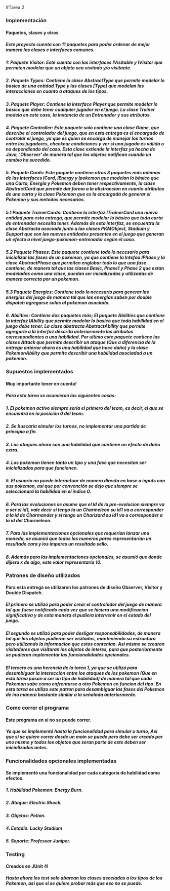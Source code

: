 #Tarea 2

##### 

### Implementación
#### Paquetes, clases y otros
##### Este proyecto cuenta con 11 paquetes para poder ordenar de mejor manera las clases e interfaces comunes.

##### 1: Paquete Visitor: Este cuenta con las interfaces IVisitable y IVisitor que permiten modelar que un objeto sea visitado y/o visitante.
##### 2. Paquete Types: Contiene la clase AbstractType que permite modelar lo basico de una entidad Type y las clases [Type] que modelan las interacciones en cuanto a ataques de los tipos.
##### 3. Paquete Player: Contiene la interface Player que permite modelar lo básico que debe tener cualquier jugador en el juego. La clase Trainer modela en este caso, la instancia de un Entrenador y sus atributos.
##### 4. Paquete Controller: Este paquete solo contiene una clase Game, que describe el controlador del juego, que en esta entrega es  el encargado de controlar el juego, ya que es  quien se encarga de manejar los turnos entre los jugadores, checkear condiciones y ver si una jugada es válida o no dependiendo del caso. Esta clase extiende la interfaz ya hecha de Java, 'Observer' de manera tal que los objetos notifican cuando un cambio ha sucedido.
##### 5. Paquete Cards: Este paquete contiene otros 3 paquetes más ademas de las interfaces ICard, IEnergy y Ipokemon que modelan lo básico que una Carta, Energia y Pokemon deben tener respectivamente, la clase AbstractCard que permite dar forma a la abstraccion en cuanto atributos de una carta y la clase Pokemon que es la encargada de generar el Pokemon y sus metodos necesarios.  
##### 5.1 Paquete TrainerCards: Contiene la interfaz ITrainerCard una nueva entidad para esta entrega, que permite modelar lo básico que toda carta de entrenador necesita tener. Además de esta interfaz, se encuentra la clase Abstracta asociada junto a las clases PKMObject, Stadium y Support que son las nuevas entidades presentes en el juego que generan un efecto a nivel juego-pokemon-entrenador según el caso.
##### 5.2 Paquete Phases: Este paquete contiene todo lo necesario para inicializar las fases de un pokemon, ya que contiene la Intefaa IPhase y la clase AbstractPhase que permiten englobar todo lo que una fase contiene, de manera tal que las clases Basic, Phase1 y Phase 2 que estan modeladas como una clase, puedan ser inicializadas y utilizadas de manera correcta por un pokemon.
##### 5.3 Paquete Energies: Contiene todo lo necesario para generar las energias del juego de manera tal que las energias saben por double dispatch agregarse solas al pokemon asociado.
##### 6. Abilities: Contiene dos paquetes más; El paquete Abilities que contiene la interfaz IAbility que permite modelar lo basico que toda habilidad en el juego debe tener. La clase abstracta AbstractAbility que permite agregarle a la interfaz descrita anteriormente los atributos correspondientes a una habilidad. Por ultimo este paquete contiene las clases Attack que permite describir un ataque (Que a diferencia de la entrega anterior ahora es una habilidad que hace daño) y la clase PokemonAbility que permite describir una habilidad asociadad a un pokemon. 
 

### Supuestos implementados
#### Muy importante tener en cuenta!
##### Para esta tarea se asumieron las siguientes cosas:
##### 1. El pokemon activo siempre seria el primero del team, es decir, el que se encuentra en la posición 0 del team.
##### 2. Se buscaría simular los turnos, no implementar una partida de principio a fin.
##### 3. Los ataques ahora son una habilidad que contiene un efecto de daño extra.
##### 4. Los pokemon tienen tanto un tipo y una fase que necesitan ser inicializadas para que funcionen.
##### 5. El usuario no puede interactuar de manera directa en base a inputs con sus pokemon, asi que por convención se dejo que siempre se seleccionará la habilidad en el indice 0. 
##### 6. Para las evoluciones se asume que el Id de la pre-evolucion siempre va a ser el id1, vale decir si tengo la un Charmeleon su id1 va a corresponder a la id de Charmander y si tengo un Charizard su id1 va a corresponder a la id del Charmeleon.
##### 7. Para las implementaciones opcionales que requerian lanzar una moneda, se asumió que todos los numeros pares representarían un resultado cara y los impares un resultado sello.
##### 8. Además para las implementaciones opcionales, se asumió que donde dijiera x de algo, este valor representaria 10. 

### Patrones de diseño utilizados
#### Para esta entrega se utilizaron los patrones de diseño Observer, Visitor y Double Dispatch.
##### El primero se utilizó para poder crear el controlador del juego de manera tal que fuese notificado cada vez que se hiciera una modificacion significativa y de esta manera el pudiera intervenir en el estado del juego.
##### El segundo se utilizó para poder desligar responsabilidades, de manera tal que los objetos pudieran ser visitados, manteniendo su estructura pero utilizando la informacion que estos contenian. Asi mismo se crearon visitadores que visitaran los objetos de interes, para que posteriormente se pudieran implementar las funcionalidades opcionales.
##### El tercero es una herencia de la tarea 1, ya que se utilizó para desambiguar la interaccion entre los ataques de los pokemon (Que en esta tarea pasan a ser un tipo de habilidad) de manera tal que cada Pokemon sabe como enfrentarse a otro Pokemon en funcion del tipo. En esta tarea se utilizo este patron para desambiguar las fases del Pokemon de ina manera bastante similar a la señalada anteriormente.

### Como correr el programa 
#### Este programa en si no se puede correr.
##### Ya que se implementó hasta la funcionalidad para simular u turno, Asi que si se quiere correr desde un main se puede pero debe ser creado por uno mismo y todos los objetos que seran parte de este deben ser inicializados antes.

### Funcionalidades opcionales implementadas
#### Se implementó una funcionalidad por cada categoria de habilidad como efectos.

##### 1. Habilidad Pokemon: Energy Burn.
##### 2. Ataque: Electric Shock.
##### 3. Objetos: Potion.
##### 4. Estadio: Lucky Stadium
##### 5. Soporte: Professor Juniper.

### Testing
#### Creados en JUnit 4!
##### Hasta ahora los test solo abarcan las clases asociadas a los tipos de los Pokemon, asi que si se quiere probar más que eso no se puede.

 